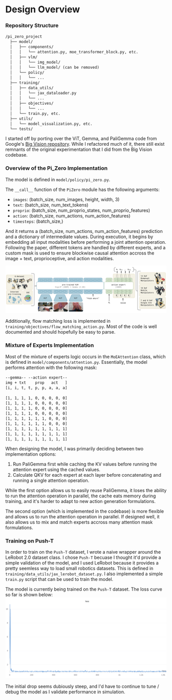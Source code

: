# Design Overview
### Repository Structure
```
/pi_zero_project
  ├── model/
  │   ├── components/
  │   │   └── attention.py, moe_transformer_block.py, etc.
  │   ├── vlm/
  │   │   └── img_model/
  │   │   └── llm_model/ (can be removed)
  │   └── policy/
  │   │   └── ...
  ├── training/
  │   ├── data_utils/
  │   │   └── jax_dataloader.py
  │   │   └── ...
  │   ├── objectives/
  │   │   └── ...
  │   └── train.py, etc.
  ├── utils/
  │   └── model_visualization.py, etc.
  └── tests/
```

I started off by porting over the ViT, Gemma, and PaliGemma code from Google's [Big Vision repository](https://github.com/google-research/big_vision). While I refactored much of it, there still exist remnants of the original experimentation that I did from the Big Vision codebase.

### Overview of the Pi_Zero Implementation
The model is defined in `model/policy/pi_zero.py`. 

The `__call__` function of the `PiZero` module has the following arguments:
- `images`: (batch_size, num_images, height, width, 3)
- `text`: (batch_size, num_text_tokens)
- `proprio`: (batch_size, num_proprio_states, num_proprio_features)
- `action`: (batch_size, num_actions, num_action_features)
- `timesteps`: (batch_size,)

And it returns a (batch_size, num_actions, num_action_features) prediction and a dictionary of intermediate values. During execution, it begins by embedding all input modalities before performing a joint attention operation. Following the paper, different tokens are handled by different experts, and a custom mask is used to ensure blockwise causal attention accross the image + text, proprioceptive, and action modalities. 

![architecture](assets/architecture.png)

Additionally, flow matching loss is implemented in `training/objectives/flow_matching_action.py`. Most of the code is well documented and should hopefully be easy to parse.



### Mixture of Experts Implementation
Most of the mixture of experts logic occurs in the `MoEAttention` class, which is defined in `model/components/attention.py`. Essentially, the model performs attention with the following mask:

```
--gemma-- --action expert--
img + txt    prop   act   ]
[i, i, t, t, p, p, a, a, a]

[1, 1, 1, 1, 0, 0, 0, 0, 0]
[1, 1, 1, 1, 0, 0, 0, 0, 0]
[1, 1, 1, 1, 0, 0, 0, 0, 0]
[1, 1, 1, 1, 0, 0, 0, 0, 0]
[1, 1, 1, 1, 1, 1, 0, 0, 0]
[1, 1, 1, 1, 1, 1, 0, 0, 0]
[1, 1, 1, 1, 1, 1, 1, 1, 1]
[1, 1, 1, 1, 1, 1, 1, 1, 1]
[1, 1, 1, 1, 1, 1, 1, 1, 1]
```

When designing the model, I was primarily deciding between two implementation options:
1. Run PaliGemma first while caching the KV values before running the attention expert using the cached values.
2. Calculate QKV for each expert at each layer before concatenating and running a single attention operation.

While the first option allows us to easily reuse PaliGemma, it loses the ability to run the attention operation in parallel, the cache eats memory during training, and it's harder to adapt to new action generation formulations.

The second option (which is implemented in the codebase) is more flexible and allows us to run the attention operation in parallel. If designed well, it also allows us to mix and match experts accross many attention mask formulations.

### Training on Push-T
In order to train on the `Push-T` dataset, I wrote a naive wrapper around the LeRobot 2.0 dataset class. I chose `Push-T` becuase I thought it'd provide a simple validation of the model, and I used LeRobot because it provides a pretty seemless way to load small robotics datasets. This is defined in `training/data_utils/jax_lerobot_dataset.py`. I also implemented a simple `train.py` script that can be used to train the model.

The model is currently being trained on the `Push-T` dataset. The loss curve so far is shown below:
![Loss Curve](assets/loss_curve.png)

The initial drop seems dubiously steep, and I'd have to continue to tune / debug the model as I validate performance in simulation.
